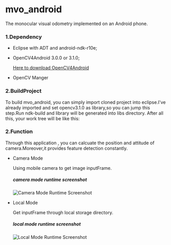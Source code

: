 # mvo_android
The monocular visual odometry implemented on an Android phone.
### 1.Dependency
* Eclipse with ADT and android-ndk-r10e;
* OpenCV4Android 3.0.0 or 3.1.0;

  [Here to download OpenCV4Android](http://opencv.org/downloads.html)
* OpenCV Manger

### 2.BuildProject
To build mvo_android, you can simply import cloned project into eclipse.I've already imported and set opencv3.1.0 as library,so you can jump this step.Run ndk-build and library will be generated into libs directory. After all this, your work tree will be like this:

### 2.Function
Through this application , you can calcuate the position and attitude of camera.Moreover,it provides feature detection constantly.

* Camera Mode

  Using mobile camera to get image inputFrame.
  ##### camera mode runtime screenshot
  ![Camera Mode Runtime Screenshot](http://7xqxgd.com1.z0.glb.clouddn.com/camrea_%E5%89%AF%E6%9C%AC.png)
* Local Mode

  Get inputFrame through local storage directory.
  ##### local mode runtime screenshot
  ![Local Mode Runtime Screenshot](http://7xqxgd.com1.z0.glb.clouddn.com/local_%E5%89%AF%E6%9C%AC(1).png)


